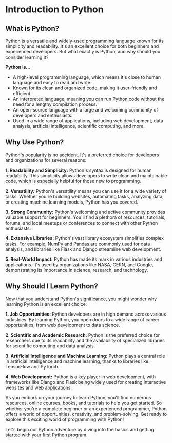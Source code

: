 # Introduction to Python

## What is Python?

Python is a versatile and widely-used programming language known for its simplicity and readability. It's an excellent choice for both beginners and experienced developers. But what exactly is Python, and why should you consider learning it?

**Python is...**
- A high-level programming language, which means it's close to human language and easy to read and write.
- Known for its clean and organized code, making it user-friendly and efficient.
- An interpreted language, meaning you can run Python code without the need for a lengthy compilation process.
- An open-source language with a large and welcoming community of developers and enthusiasts.
- Used in a wide range of applications, including web development, data analysis, artificial intelligence, scientific computing, and more.

## Why Use Python?

Python's popularity is no accident. It's a preferred choice for developers and organizations for several reasons:

**1. Readability and Simplicity:** Python's syntax is designed for human readability. This simplicity allows developers to write clean and maintainable code, which is especially helpful for those new to programming.

**2. Versatility:** Python's versatility means you can use it for a wide variety of tasks. Whether you're building websites, automating tasks, analyzing data, or creating machine learning models, Python has you covered.

**3. Strong Community:** Python's welcoming and active community provides valuable support for beginners. You'll find a plethora of resources, tutorials, forums, and local meetups or conferences to connect with other Python enthusiasts.

**4. Extensive Libraries:** Python's vast library ecosystem simplifies complex tasks. For example, NumPy and Pandas are commonly used for data analysis, and libraries like Flask and Django streamline web development.

**5. Real-World Impact:** Python has made its mark in various industries and applications. It's used by organizations like NASA, CERN, and Google, demonstrating its importance in science, research, and technology.

## Why Should I Learn Python?

Now that you understand Python's significance, you might wonder why learning Python is an excellent choice:

**1. Job Opportunities:** Python developers are in high demand across various industries. By learning Python, you open doors to a wide range of career opportunities, from web development to data science.

**2. Scientific and Academic Research:** Python is the preferred choice for researchers due to its readability and the availability of specialized libraries for scientific computing and data analysis.

**3. Artificial Intelligence and Machine Learning:** Python plays a central role in artificial intelligence and machine learning, thanks to libraries like TensorFlow and PyTorch.

**4. Web Development:** Python is a key player in web development, with frameworks like Django and Flask being widely used for creating interactive websites and web applications.

As you embark on your journey to learn Python, you'll find numerous resources, online courses, books, and tutorials to help you get started. So whether you're a complete beginner or an experienced programmer, Python offers a world of opportunities, creativity, and problem-solving. Get ready to explore this exciting world of programming with Python!

Let's begin our Python adventure by diving into the basics and getting started with your first Python program.

